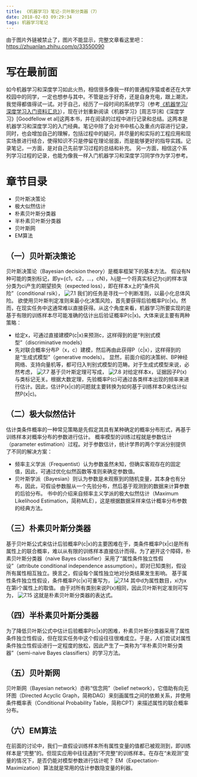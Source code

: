 ```yaml
---
title: 《机器学习》笔记-贝叶斯分类器（7）
date: 2018-02-03 09:29:34
tags: 机器学习笔记
---
```

由于图片外链被禁止了，图片不能显示，完整文章看这里吧：<https://zhuanlan.zhihu.com/p/33550090>

# 写在最前面
如今机器学习和深度学习如此火热，相信很多像我一样的普通程序猿或者还在大学校园中的同学，一定也想参与其中。不管是出于好奇，还是自身充电，跟上潮流，我觉得都值得试一试。对于自己，经历了一段时间的系统学习（参考[《机器学习/深度学习入门资料汇总》](https://zhuanlan.zhihu.com/p/30980999)），现在计划重新阅读《机器学习》[周志华]和《深度学习》[Goodfellow et al]这两本书，并在阅读的过程中进行记录和总结。这两本是机器学习和深度学习的入门经典。笔记中除了会对书中核心及重点内容进行记录，同时，也会增加自己的理解，包括过程中的疑问，并尽量的和实际的工程应用和现实场景进行结合，使得知识不只是停留在理论层面，而是能够更好的指导实践。记录笔记，一方面，是对自己先前学习过程的总结和补充。 另一方面，相信这个系列学习过程的记录，也能为像我一样入门机器学习和深度学习同学作为学习参考。

# 章节目录

* 贝叶斯决策论
* 极大似然估计
* 朴素贝叶斯分类器
* 半朴素贝叶斯分类器
* 贝叶斯网
* EM算法

## （一）贝叶斯决策论
贝叶斯决策论（Bayesian decision theory）是概率框架下的基本方法。
假设有N种可能的类别标记，即y={c1，c2，...，cN}，λij是一个将真实标记为cj的样本误分类为ci产生的期望损失（expected loss），即在样本x上的“条件风险”（conditional rsik），
![7.1](http://upload-images.jianshu.io/upload_images/4905018-e079987c76ecc874.png?imageMogr2/auto-orient/strip%7CimageView2/2/w/1240)
我们的任务是寻找一个判断准则，以最小化总体风险。
欲使用贝叶斯判定准则来最小化决策风险，首先要获得后验概率P(c|x)。然而，在现实任务中这通常难以直接获得。从这个角度来看，机器学习所要实现的是基于有限的训练样本尽可能准确的估计出后验证概率P(c|x)。大体来说主要有两种策略：

* 给定x，可通过直接建模P(c|x)来预测c，这样得到的是“判别式模型”（discriminative models）
* 先对联合概率分布P（x，c）建模，然后再由此获得P（c|x），这样得到的是“生成式模型”（generative models）。
显然，前面介绍的决策树、BP神经网络、支持向量机等，都可归入判别式模型的范畴。对于生成式模型来说，必然考虑，
![7.7](http://upload-images.jianshu.io/upload_images/4905018-ee918bcf7cea6371.png?imageMogr2/auto-orient/strip%7CimageView2/2/w/1240)
基于贝叶斯定理可写成，
![7.8](http://upload-images.jianshu.io/upload_images/4905018-8c2c457ff70256fb.png?imageMogr2/auto-orient/strip%7CimageView2/2/w/1240)
对给定样本x，证据因子P(x)与类标记无关。根据大数定理，先验概率P(c)可通过各类样本出现的频率来进行估计。因此，估计P(x|c)的问题就主要转换为如何基于训练样本D来估计似然P(x|c)。

## （二）极大似然估计
估计类条件概率的一种常见策略是先假定其具有某种确定的概率分布形式，再基于训练样本对概率分布的参数进行估计。
概率模型的训练过程就是参数估计（parameter estimation）过程。对于参数估计，统计学界的两个学派分别提供了不同的解决方案：
* 频率主义学派（Frequentist）认为参数虽然未知，但确实客观存在的固定值，因此，可通过优化似然函数等准则来确定参数值。
* 贝叶斯学派（Bayesian）则认为参数是未观察到的随机变量，其本身也有分布，因此，可假设参数服从一个先验分布，然后基于观测到的数据来计算参数的后验分布。
书中的介绍来自频率主义学派的极大似然估计（Maximum Likelihood Estimation，简称MLE），这是根据数据采样来估计概率分布参数的经典方法。

## （三）朴素贝叶斯分类器
基于贝叶斯公式来估计后验概率P(c|x)的主要困难在于，类条件概率P(x|c)是所有属性上的联合概率，难以从有限的训练样本直接估计而得。为了避开这个障碍，朴素贝叶斯分类器（naive Bayes classifier）采用了“属性条件独立性假设”（attribute conditional independence assumption）。即对已知类别，假设所有属性相互独立。换言之，假设每个属性独立地对分类结果发生影响。
基于属性条件独立性假设，条件概率P(c|x)可重写为，
![7.14](http://upload-images.jianshu.io/upload_images/4905018-1286bdbbc17482f0.png?imageMogr2/auto-orient/strip%7CimageView2/2/w/1240)
其中d为属性数目，xi为x在第i个属性上的取值。
由于对所有类别来说P(x)相同，因此贝叶斯判定准则可写为，
![7.15](http://upload-images.jianshu.io/upload_images/4905018-6a7f3ba5c5f7ac3a.png?imageMogr2/auto-orient/strip%7CimageView2/2/w/1240)
这就是朴素贝叶斯分类器的表达式。

## （四）半朴素贝叶斯分类器
为了降低贝叶斯公式中估计后验概率P(c|x)的困难，朴素贝叶斯分类器采用了属性条件独立性假设，但在现实任务中这个假设往往很难成立。于是，人们尝试对属性条件独立性假设进行一定程度的放松，因此产生了一类称为“半朴素贝叶斯分类器”（semi-naive Bayes classifiers）的学习方法。

## （五）贝叶斯网
贝叶斯网（Bayesian network）亦称“信念网”（belief network），它借助有向无环图（Directed Acyclic Graph，简称DAG）来刻画属性之间的依赖关系，并使用条件概率表（Conditional Probability Table，简称CPT）来描述属性的联合概率分布。

## （六）EM算法
在前面的讨论中，我们一直假设训练样本所有属性变量的值都已被观测到，即训练样本是“完整”的。但现实应用中往往遇到“不完整”的训练样本。在存在“未观测”变量的情况下，是否仍能对模型参数进行估计呢？
EM（Expectation-Maximization）算法就是常用的估计参数隐变量的利器。










